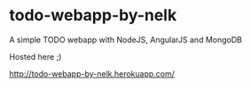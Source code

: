 todo-webapp-by-nelk
===================

A simple TODO webapp with NodeJS, AngularJS and MongoDB

Hosted here ;)

http://todo-webapp-by-nelk.herokuapp.com/
